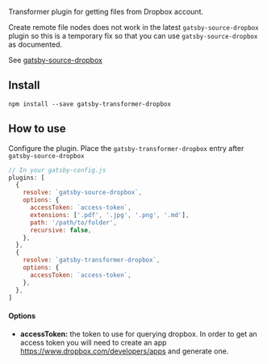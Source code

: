 Transformer plugin for getting files from Dropbox account.

Create remote file nodes does not work in the latest `gatsby-source-dropbox` plugin so this is a temporary fix so that you can use `gatsby-source-dropbox` as documented.

See [gatsby-source-dropbox](https://github.com/oorestisime/gatsby-source-dropbox/)

## Install

`npm install --save gatsby-transformer-dropbox`

## How to use

Configure the plugin. Place the `gatsby-transformer-dropbox` entry after `gatsby-source-dropbox`

```javascript
// In your gatsby-config.js
plugins: [
  {
    resolve: `gatsby-source-dropbox`,
    options: {
      accessToken: `access-token`,
      extensions: ['.pdf', '.jpg', '.png', '.md'],
      path: '/path/to/folder',
      recursive: false,
    },
  },
  {
    resolve: `gatsby-transformer-dropbox`,
    options: {
      accessToken: `access-token`,
    },
  },
]
```

#### Options

* **accessToken:** the token to use for querying dropbox. In order to get an access token you will need to create an app https://www.dropbox.com/developers/apps and generate one.

